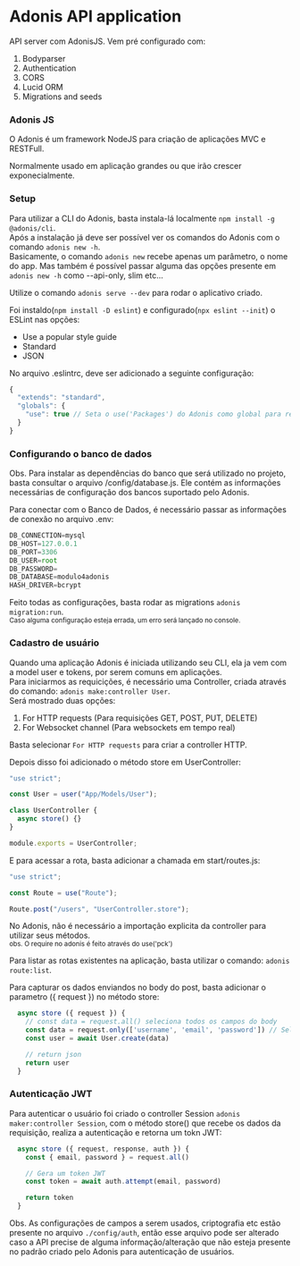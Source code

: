 # Adonis API application

API server com AdonisJS. Vem pré configurado com:

1. Bodyparser
2. Authentication
3. CORS
4. Lucid ORM
5. Migrations and seeds

### Adonis JS

O Adonis é um framework NodeJS para criação de aplicações MVC e RESTFull.

Normalmente usado em aplicação grandes ou que irão crescer exponecialmente.

### Setup

Para utilizar a CLI do Adonis, basta instala-lá localmente `npm install -g @adonis/cli`. <br>
Após a instalação já deve ser possível ver os comandos do Adonis com o comando `adonis new -h`. <br>
Basicamente, o comando `adonis new` recebe apenas um parâmetro, o nome do app. Mas também é possível passar alguma das opções presente em `adonis new -h` como --api-only, slim etc...

Utilize o comando `adonis serve --dev` para rodar o aplicativo criado. <br>

Foi instaldo(`npm install -D eslint`) e configurado(`npx eslint --init`) o ESLint nas opções:

- Use a popular style guide
- Standard
- JSON

No arquivo .eslintrc, deve ser adicionado a seguinte configuração:

```javascript
{
  "extends": "standard",
  "globals": {
    "use": true // Seta o use('Packages') do Adonis como global para requires de libs
  }
}
```

### Configurando o banco de dados

Obs. Para instalar as dependências do banco que será utilizado no projeto, basta consultar o arquivo /config/database.js. Ele contém as informações necessárias de configuração dos bancos suportado pelo Adonis.

Para conectar com o Banco de Dados, é necessário passar as informações de conexão no arquivo .env:

```javascript
DB_CONNECTION=mysql
DB_HOST=127.0.0.1
DB_PORT=3306
DB_USER=root
DB_PASSWORD=
DB_DATABASE=modulo4adonis
HASH_DRIVER=bcrypt
```

Feito todas as configurações, basta rodar as migrations `adonis migration:run`. <br>
<small>Caso alguma configuração esteja errada, um erro será lançado no console.</small>

### Cadastro de usuário

Quando uma aplicação Adonis é iniciada utilizando seu CLI, ela ja vem com a model user e tokens, por serem comuns em aplicações. <br>
Para iniciarmos as requicições, é necessário uma Controller, criada através do comando: `adonis make:controller User`. <br>
Será mostrado duas opções:

1. For HTTP requests (Para requisições GET, POST, PUT, DELETE)
2. For Websocket channel (Para websockets em tempo real)

Basta selecionar `For HTTP requests` para criar a controller HTTP. <br>

Depois disso foi adicionado o método store em UserController:

```javascript
"use strict";

const User = user("App/Models/User");

class UserController {
  async store() {}
}

module.exports = UserController;
```

E para acessar a rota, basta adicionar a chamada em start/routes.js:

```javascript
"use strict";

const Route = use("Route");

Route.post("/users", "UserController.store");
```

No Adonis, não é necessário a importação explicita da controller para utilizar seus métodos. <br>
<small>obs. O require no adonis é feito através do use('pck')</small>

Para listar as rotas existentes na aplicação, basta utilizar o comando: `adonis route:list`.

Para capturar os dados enviandos no body do post, basta adicionar o parametro ({ request }) no método store:

```javascript
  async store ({ request }) {
    // const data = request.all() seleciona todos os campos do body
    const data = request.only(['username', 'email', 'password']) // Seleciona username, email e password do body
    const user = await User.create(data)

    // return json
    return user
  }
```

### Autenticação JWT

Para autenticar o usuário foi criado o controller Session `adonis maker:controller Session`, com o método store() que recebe os dados da requisição, realiza a autenticação e retorna um tokn JWT:

```javascript
  async store ({ request, response, auth }) {
    const { email, password } = request.all()

    // Gera um token JWT
    const token = await auth.attempt(email, password)

    return token
  }
```

Obs. As configurações de campos a serem usados, criptografia etc estão presente no arquivo `./config/auth`, então esse arquivo pode ser alterado caso a API precise de alguma informação/alteração que não esteja presente no padrão criado pelo Adonis para autenticação de usuários.
